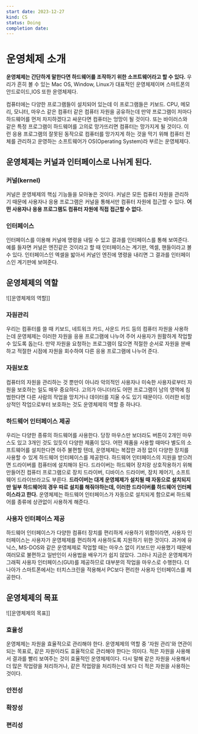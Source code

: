 ```yaml
---
start date: 2023-12-27
kind: CS
status: Doing
completion date:
---
```


# 운영체제 소개

__운영체제는 간단하게 말한다면 하드웨어를 조작하기 위한 소프트웨어라고 할 수 있다.__
우리가 흔히 볼 수 있는 Mac OS, Window, Linux가 대표적인 운영체제이며 스마트폰의 안드로이드,IOS 또한 운영체제다.

컴퓨터에는 다양한 프로그램들이 설치되어 있는데 이 프로그램들은 키보드. CPU, 메모리, 모니터, 마우스 같은 컴퓨터 같은 컴퓨터 자원을 공유하는데 만약 프로그램이 저마다 하드웨어를 먼저 차지하겠다고 싸운다면 컴퓨터는 엉망이 될 것이다. 또는 바이러스와 같은 특정 프로그램이 하드웨어를 고의로 망가뜨리면 컴퓨터는 망가지게 될 것이다. 이런 응용 프로그램의 잘못된 동작으로 컴퓨터를 망가지게 하는 것을 막기 위해 컴퓨터 전체를 관리하고 운영하는 소프트웨어가 OS(Operating System)라 부르는 운영체제다.


## 운영체제는 커널과 인터페이스로 나뉘게 된다.


### 커널(kernel)

커널은 운영체제의 핵심 기능들을 모아놓은 것이다.
커널은 모든 컴퓨터 자원을 관리하기 때문에 사용자나 응용 프로그램은 커널을 통해서만 컴퓨터 자원에 접근할 수 있다. **어떤 사용자나 응용 프로그램도 컴퓨터 자원에 직접 접근할 수 없다.**

### 인터페이스

인터페이스를 이용해 커널에 명령을 내릴 수 있고 결과를 인터페이스를 통해 보여준다.
예를 들자면 커널은 엔진같은 것이라고 할 때 인터페이스는 계기판, 엑셀, 핸들이라고 볼 수 있다. 인터페이스인 엑셀을 밟아서 커널인 엔진에 명령을 내리면 그 결과를 인터페이스인 계기판에 보여준다.

## 운영체제의 역할


![[운영체제의 역할]]

### 자원관리

우리는 컴퓨터를 쓸 때 키보드, 네트워크 카드, 사운드 카드 등의 컴퓨터 자원을 사용하는데 운영체제는 이러한 자원을 응용 프로그램에 나누어 주어 사용자가 원활하게 작업할 수 있도록 돕는다. 만약 자원을 요청하는 프로그램이 많으면 적절한 순서로 자원을 분배하고 적절한 시점에 자원을 회수하여 다른 응용 프로그램에 나누어 준다.

### 자원보호

컴퓨터의 자원을 관리하는 것 뿐만이 아니라 악의적인 사용자나 미숙한 사용자로부터 자원을 보호하는 일도 매우 중요하다. 고의가 아니더라도 어떤 프로그램이 남의 영역에 침범한다면 다른 사람의 작업을 망치거나 데이터를 지울 수도 있기 때문이다. 이러한 비정상적인 작업으로부터 보호하는 것도 운영체제의 역할 중 하나다.

### 하드웨어 인터페이스 제공

우리는 다양한 종류의 하드웨어를 사용한다. 당장 마우스만 보더라도 버튼이 2개인 마우스도 있고 3개인 것도 있듯이 다양한  제품이 있다. 어떤 제품을 사용할 때마다 별도의 소프트웨어를 설치한다면 아주 불편할 텐데, 운영체제는 복잡한 과정 없이 다양한 장치를 사용할 수 있게 하드웨어 인터페이스를 제공한다. 하드웨어 인터페이스의 지원을 받으려면 드라이버를 컴퓨터에 설치해야 된다. 드라이버는 하드웨어 장치랑 상호작용하기 위해 만들어진 컴퓨터 프로그램으로 장치 드라이버, 디바이스 드라이버, 장치 제어기, 소프트웨어 드라이브라고도 부른다. **드라이버는 대게 운영체제가 설치될 때 자동으로 설치되지만 일부 하드웨어의 경우 따로 설치를 해줘야하는데, 이러한 드라이버를 하드웨어 인터페이스라고 한다.** 운영체제는 하드웨어 인터페이스가 자동으로 설치되게 함으로써 하드웨어를 종류에 상관없이 사용하게 해준다.

### 사용자 인터페이스 제공

하드웨어 인터페이스가 다양한 컴퓨터 장치를 편리하게 사용하기 위함이라면, 사용자 인터페이스는 사용자가 운영체제를 편리하게 사용하도록 지원하기 위한 것이다. 과거에 유닉스, MS-DOS와 같은 운영체제로 작업할 때는 마우스 없이 키보드만 사용했기 때문에 여러모로 불편하고 일반인이 사용법을 배우기가 쉽지 않았다. 그러나 지금은 운영체제가 그래픽 사용자 인터페이스(GUI)를 제공하므로 대부분의 작업을 마우스로 수행한다. 더 나아가 스마트폰에서는 터치스크린을 적용해서 PC보다 편리한 사용자 인터페이스를 제공한다.

## 운영체제의 목표

![[운영체제의 목표]]

### 효율성

운영체제는 자원을 효율적으로 관리해야 한다. 운영체제의 역할 중 '자원 관리'와 연관이 되는 목표로, 같은 자원이라도 효율적으로 관리해야 한다는 의미다. 적은 자원을 사용해서 결과를 빨리 보여주는 것이 효율적인 운영체제이다. 다시 말해 같은 자원을 사용해서 더 많은 작업량을 처리하거나, 같은 작업량을 처리하는데 보다 더 적은 자원을 사용하는 것이다.

### 안전성


### 확장성


### 편리성

